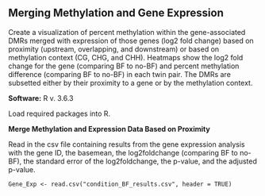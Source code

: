 ## Merging Methylation and Gene Expression

Create a visualization of percent methylation within the gene-associated DMRs merged with expression of those genes (log2 fold change) based on proximity (upstream, overlapping, and downstream) or based on methylation context (CG, CHG, and CHH). Heatmaps show the log2 fold change for the gene (comparing BF to no-BF) and percent methylation difference (comparing BF to no-BF) in each twin pair. The DMRs are subsetted either by their proximity to a gene or by the methylation context.

**Software:**
R v. 3.6.3

Load required packages into R.


**Merge Methylation and Expression Data Based on Proximity**

Read in the csv file containing results from the gene expression analysis with the gene ID, the basemean, the log2foldchange (comparing BF to no-BF), the standard error of the log2foldchange, the p-value, and the adjusted p-value.

```Gene_Exp <- read.csv("condition_BF_results.csv", header = TRUE)```
